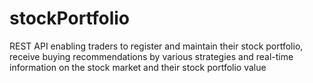 # stockPortfolio
REST API enabling traders to register and maintain their stock portfolio, receive buying recommendations by various strategies and real-time information on the stock market and their stock portfolio value
